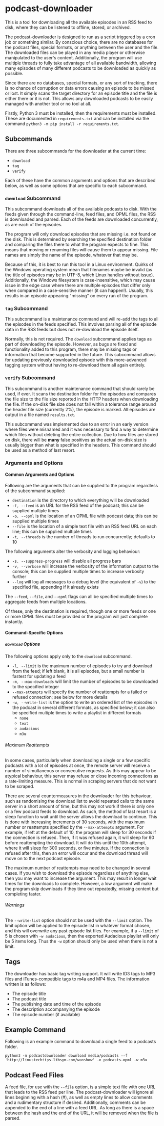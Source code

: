 # podcast-downloader

This is a tool for downloading all the available episodes in an RSS feed to disk, where they can be listened to offline, stored, or archived.

The podcast-downloader is designed to run as a script triggered by a cron job or something similar. By conscious choice, there are no databases for the podcast files, special formats, or anything between the user and the file. The downloaded files can be played in any media player or otherwise manipulated to the user's content. Additionally, the program will use multiple threads to fully take advantage of all available bandwidth, allowing many episodes of many different podcasts to be downloaded as quickly as possible.

Since there are no databases, special formats, or any sort of tracking, there is no chance of corruption or data errors causing an episode to be missed or lost. It simply scans the target directory for an episode title and the file is either there or it is not. This allows any downloaded podcasts to be easily managed with another tool or no tool at all.

Firstly, Python 3 must be installed, then the requirements must be installed. These are documented in `requirements.txt` and can be installed via the command `python3 -m pip install -r requirements.txt`.

## Subcommands

There are three subcommands for the downloader at the current time:

- `download`
- `tag`
- `verify`

Each of these have the common arguments and options that are described below, as well as some options that are specific to each subcommand.

### `download` Subcommand

This subcommand downloads all of the available podcasts to disk. With the feeds given through the command-line, feed files, and OPML files, the RSS is downloaded and parsed. Each of the feeds are downloaded concurrently, as are each of the episodes.

The program will only download episodes that are missing i.e. not found on the disk. This is determined by searching the specified destination folder and comparing the files there to what the program expects to fine. This means that moving or renaming files will cause them to appear missing. File names are simply the name of the episode, whatever that may be.

Because of this, it is best to run this tool in a Linux environment. Quirks of the Windows operating system mean that filenames maybe be invalid (as the title of episodes may be in UTF-8, which Linux handles without issue). Additionally, the Windows filesystem is case-insensitive, which may cause issue in the edge case where there are multiple episodes that differ only when compared in a case-sensitive manner (it can happen!). Usually, this results in an episode appearing "missing" on every run of the program.

### `tag` Subcommand

This subcommand is a maintenance command and will re-add the tags to all the episodes in the feeds specified. This involves parsing all of the episode data in the RSS feeds but does not re-download the episode itself.

Normally, this is not required. The `download` subcommand applies tags as part of downloading the episode. However, as bugs are fixed and functionality added to this program, there may be missing tags or information that become supported in the future. This subcommand allows for updating previously downloaded episode with this more-advanced tagging system without having to re-download them all again entirely.

### `verify` Subcommand

This subcommand is another maintenance command that should rarely be used, if ever. It scans the destination folder for the episodes and compares the file size to the file size reported in the HTTP headers when downloading the file. If the on-disk file size does not fall within a tolerance range around the header file size (currently 2%), the episode is marked. All episodes are output in a file named `results.txt`.

This subcommand was implemented due to an error in an early version where files were misnamed and it was necessary to find a way to determine which files without deleting the entire collection. Due to how files are stored on disk, there will be **many** false positives as the actual on-disk size is usually bigger than what is specified in the headers. This command should be used as a method of last resort.

### Arguments and Options

#### Common Arguments and Options

Following are the arguments that can be supplied to the program regardless of the subcommand supplied:

- `destination` is the directory to which everything will be downloaded
- `-f, --feed` is an URL for the RSS feed of the podcast; this can be supplied multiple times
- `-o, --opml` is the location of an OPML file with podcast data; this can be supplied multiple times
- `--file` is the location of a simple text file with an RSS feed URL on each line; this can be supplied multiple times
- `-t, --threads` is the number of threads to run concurrently; defaults to 10

The following arguments alter the verbosity and logging behaviour:

- `-s, --suppress-progress` will disable all progress bars
- `-v, --verbose` will increase the verbosity of the information output to the console; this can be supplied multiple times to increase verbosity further
- `--log` will log all messages to a debug level (the equivalent of `-v`) to the specified file, appending if it already exists

The `--feed`, `--file`, and `--opml` flags can all be specified multiple times to aggregate feeds from multiple locations.

Of these, only the destination is required, though one or more feeds or one or more OPML files must be provided or the program will just complete instantly.

#### Command-Specific Options

##### `download` Options

The following options apply only to the `download` subcommand.

- `-l, --limit` is the maximum number of episodes to try and download from the feed; if left blank, it is all episodes, but a small number is fastest for updating a feed
- `-m, --max-downloads` will limit the number of episodes to be downloaded to the specified integer
- `--max-attempts` will specify the number of reattempts for a failed or refused connection; see below for more details
- `-w, --write-list` is the option to write an ordered list of the episodes in the podcast in several different formats, as specified below; it can also be specified multiple times to write a playlist in different formats
  - `none`
  - `text`
  - `audacious`
  - `m3u`

###### Maximum Reattempts

In some cases, particularly when downloading a single or a few specific podcasts with a lot of episodes at once, the remote server will receive a number of simultaneous or consecutive requests. As this may appear to be atypical behaviour, this server may refuse or close incoming connections as a rate-limiting measure. This is normal in scraping servers that do not want to be scraped.

There are several countermeasures in the downloader for this behaviour, such as randomising the download list to avoid repeated calls to the same server in a short amount of time, but this may not work if there is only one or a few podcast feeds to download. As such, the method of last resort is a sleep function to wait until the server allows the download to continue. This is done with increasing increments of 30 seconds, with the maximum number or reattempts specified by the `--max-attempts` argument. For example, if left at the default of 10, the program will sleep for 30 seconds if the connection is refused. Then, if it was refused again, it will sleep for 60 before reattempting the download. It will do this until the 10th attempt, where it will sleep for 300 seconds, or five minutes. If the connection is refused after this, then an error will occur and the download thread will move on to the next podcast episode.

The maximum number of reattempts may need to be changed in several cases. If you wish to download the episode regardless of anything else, then you may want to increase the argument. This may result in longer wait times for the downloads to complete. However, a low argument will make the program skip downloads if they time out repeatedly, missing content but completing faster.

###### Warnings

The `--write-list` option should not be used with the `--limit` option. The limit option will be applied to the episode list in whatever format chosen, and this will overwrite any past episode list files. For example, if a `--limit` of 5 is chosen with `-w audacious`, then the exported Audacious playlist will only be 5 items long. Thus the `-w` option should only be used when there is not a limit.

## Tags

The downloader has basic tag writing support. It will write ID3 tags to MP3 files and iTunes-compatible tags to m4a and MP4 files. The information written is as follows:

- The episode title
- The podcast title
- The publishing date and time of the episode
- The description accompanying the episode
- The episode number (if available)

## Example Command

Following is an example command to download a single feed to a podcasts folder.

`python3 -m podcastdownloader download media/podcasts --f 'http://linustechtips.libsyn.com/wanshow' -o podcasts.opml -w m3u`

## Podcast Feed Files

A feed file, for use with the `--file` option, is a simple text file with one URL that leads to the RSS feed per line. The podcast-downloader will ignore all lines beginning with a hash (#), as well as empty lines to allow comments and a rudimentary structure if desired. Additionally, comments can be appended to the end of a line with a feed URL. As long as there is a space between the hash and the end of the URL, it will be removed when the file is parsed.
